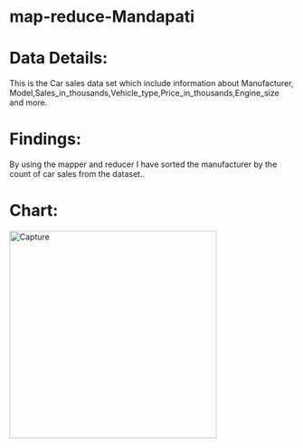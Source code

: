 # map-reduce-Mandapati

# Data Details:
 This is the Car sales data set which include information about Manufacturer, Model,Sales_in_thousands,Vehicle_type,Price_in_thousands,Engine_size and more.

# Findings:
 By using the mapper and reducer I have sorted the manufacturer by the count of car sales from  the dataset..

# Chart:
<img width="366" alt="Capture" src="https://user-images.githubusercontent.com/77813935/152587611-a18d623b-6f60-4dec-bbd5-3fe14325ee55.PNG">




